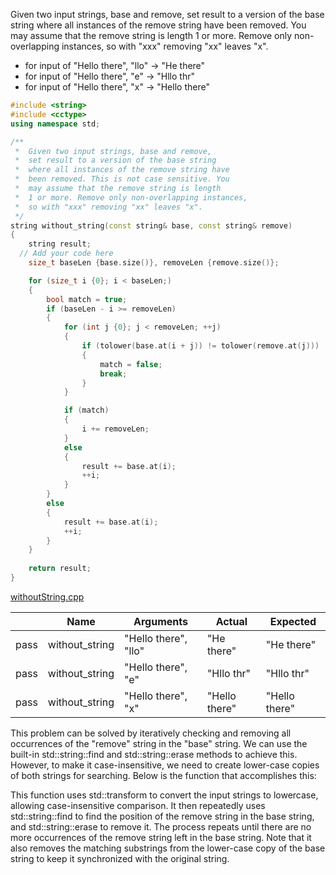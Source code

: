 Given two input strings, base and remove, set result to a version of the base string where all instances of the remove string have been removed. You may assume that the remove string is length 1 or more. Remove only non-overlapping instances, so with "xxx" removing "xx" leaves "x".

* for input of "Hello there", "llo" → "He there"
* for input of "Hello there", "e" → "Hllo thr"
* for input of "Hello there", "x" → "Hello there"

```cpp
#include <string>
#include <cctype>
using namespace std;

/**
 *  Given two input strings, base and remove, 
 *  set result to a version of the base string 
 *  where all instances of the remove string have 
 *  been removed. This is not case sensitive. You 
 *  may assume that the remove string is length 
 *  1 or more. Remove only non-overlapping instances, 
 *  so with "xxx" removing "xx" leaves "x". 
 */
string without_string(const string& base, const string& remove)
{
    string result;
  // Add your code here
    size_t baseLen {base.size()}, removeLen {remove.size()};

    for (size_t i {0}; i < baseLen;)
    {
        bool match = true;
        if (baseLen - i >= removeLen)
        {
            for (int j {0}; j < removeLen; ++j)
            {
                if (tolower(base.at(i + j)) != tolower(remove.at(j)))
                {
                    match = false;
                    break;
                }
            }

            if (match)
            {
                i += removeLen;
            }
            else
            {
                result += base.at(i);
                ++i;
            }
        }
        else
        {
            result += base.at(i);
            ++i;
        }
    }
    
    return result;
}
```

[withoutString.cpp](https://codecheck.io/files/230210240278eo7mvnj4e5ddtps56xaqifp)

| |Name|Arguments|Actual|Expected|
|---|---|---|---|---|
|pass|without_string|"Hello there", "llo"|"He there"|"He there"|
|pass|without_string|"Hello there", "e"|"Hllo thr"|"Hllo thr"|
|pass|without_string|"Hello there", "x"|"Hello there"|"Hello there"|

This problem can be solved by iteratively checking and removing all occurrences of the "remove" string in the "base" string. We can use the built-in std::string::find and std::string::erase methods to achieve this. However, to make it case-insensitive, we need to create lower-case copies of both strings for searching. Below is the function that accomplishes this:

This function uses std::transform to convert the input strings to lowercase, allowing case-insensitive comparison. It then repeatedly uses std::string::find to find the position of the remove string in the base string, and std::string::erase to remove it. The process repeats until there are no more occurrences of the remove string left in the base string. Note that it also removes the matching substrings from the lower-case copy of the base string to keep it synchronized with the original string.